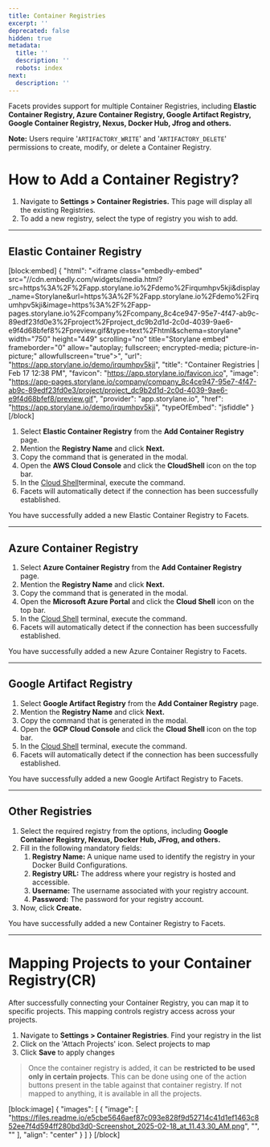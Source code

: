 ```yaml
---
title: Container Registries
excerpt: ''
deprecated: false
hidden: true
metadata:
  title: ''
  description: ''
  robots: index
next:
  description: ''
---
```

Facets provides support for multiple Container Registries, including **Elastic Container Registry, Azure Container Registry, Google Artifact Registry, Google Container Registry, Nexus, Docker Hub, Jfrog **and** others.**

**Note:** Users require '`ARTIFACTORY_WRITE`' and '`ARTIFACTORY_DELETE`' permissions to create, modify, or delete a Container Registry.

# How to Add a Container Registry?

1. Navigate to **Settings > Container Registries.** This page will display all the existing Registries. 
2. To add a new registry, select the type of registry you wish to add. 

***

## Elastic Container Registry

[block:embed]
{
  "html": "<iframe class=\"embedly-embed\" src=\"//cdn.embedly.com/widgets/media.html?src=https%3A%2F%2Fapp.storylane.io%2Fdemo%2Firqumhpv5kji&display_name=Storylane&url=https%3A%2F%2Fapp.storylane.io%2Fdemo%2Firqumhpv5kji&image=https%3A%2F%2Fapp-pages.storylane.io%2Fcompany%2Fcompany_8c4ce947-95e7-4f47-ab9c-89edf23fd0e3%2Fproject%2Fproject_dc9b2d1d-2c0d-4039-9ae6-e9f4d68bfef8%2Fpreview.gif&type=text%2Fhtml&schema=storylane\" width=\"750\" height=\"449\" scrolling=\"no\" title=\"Storylane embed\" frameborder=\"0\" allow=\"autoplay; fullscreen; encrypted-media; picture-in-picture;\" allowfullscreen=\"true\"></iframe>",
  "url": "https://app.storylane.io/demo/irqumhpv5kji",
  "title": "Container Registries | Feb 17 12:38 PM",
  "favicon": "https://app.storylane.io/favicon.ico",
  "image": "https://app-pages.storylane.io/company/company_8c4ce947-95e7-4f47-ab9c-89edf23fd0e3/project/project_dc9b2d1d-2c0d-4039-9ae6-e9f4d68bfef8/preview.gif",
  "provider": "app.storylane.io",
  "href": "https://app.storylane.io/demo/irqumhpv5kji",
  "typeOfEmbed": "jsfiddle"
}
[/block]


1. Select **Elastic Container Registry** from the **Add Container Registry** page.
2. Mention the **Registry Name** and click **Next.**
3. Copy the command that is generated in the modal.
4. Open the **AWS Cloud Console** and click the **CloudShell** icon on the top bar.
5. In the [Cloud Shell](https://ap-south-1.console.aws.amazon.com/cloudshell/home?region=ap-south-1#e8a9b144-b70c-468d-be1e-fd0249123b16)terminal, execute the command.
6. Facets will automatically detect if the connection has been successfully established.

You have successfully added a new Elastic Container Registry to Facets. 

***

## Azure Container Registry

1. Select **Azure Container Registry** from the **Add Container Registry** page.
2. Mention the **Registry Name** and click **Next.**
3. Copy the command that is generated in the modal.
4. Open the **Microsoft Azure Portal** and click the **Cloud Shell** icon on the top bar.
5. In the [Cloud Shell](https://portal.azure.com/#cloudshell/) terminal, execute the command.
6. Facets will automatically detect if the connection has been successfully established.

You have successfully added a new Azure Container Registry to Facets.

***

## Google Artifact Registry

1. Select **Google Artifact Registry** from the **Add Container Registry** page.
2. Mention the **Registry Name** and click **Next.**
3. Copy the command that is generated in the modal.
4. Open the **GCP Cloud Console** and click the **Cloud Shell** icon on the top bar.
5. In the [Cloud Shell](https://console.cloud.google.com/welcome?project=facets-cp-test&cloudshell=true--) terminal, execute the command.
6. Facets will automatically detect if the connection has been successfully established.

You have successfully added a new Google Artifact Registry to Facets.

***

## Other Registries

1. Select the required registry from the options, including **Google Container Registry, Nexus, Docker Hub, JFrog, and others.**
2. Fill in the following mandatory fields:
   1. **Registry Name:** A unique name used to identify the registry in your Docker Build Configurations.
   2. **Registry URL:** The address where your registry is hosted and accessible.
   3. **Username:** The username associated with your registry account.
   4. **Password:** The password for your registry account.
3. Now, click **Create.**

You have successfully added a new Container Registry to Facets.

***

# Mapping Projects to your Container Registry(CR)

After successfully connecting your Container Registry, you can map it to specific projects. This mapping controls registry access across your projects.

1. Navigate to **Settings > Container Registries**. Find your registry in the list
2. Click on the 'Attach Projects' icon. Select projects to map
3. Click **Save** to apply changes

> Once the container registry is added, it can be **restricted to be used only in certain projects**. This can be done using one of the action buttons present in the table against that container registry. If not mapped to anything, it is available in all the projects.

[block:image]
{
  "images": [
    {
      "image": [
        "https://files.readme.io/e5cbe5646aef87c093e828f9d52714c41d1ef1463c852ee7f4d594ff280bd3d0-Screenshot_2025-02-18_at_11.43.30_AM.png",
        "",
        ""
      ],
      "align": "center"
    }
  ]
}
[/block]